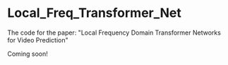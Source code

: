 # Local_Freq_Transformer_Net

The code for the paper: "Local Frequency Domain Transformer Networks for Video Prediction"

Coming soon!
